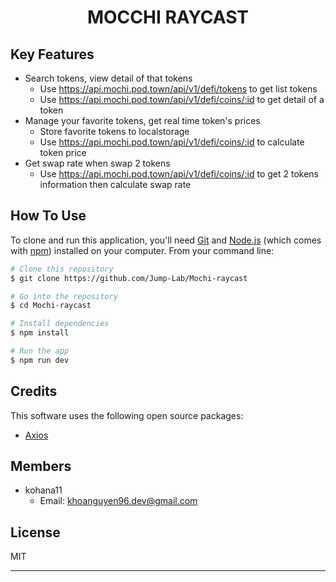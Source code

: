 <h1 align="center">
  MOCCHI RAYCAST
  <br>
</h1>

## Key Features

- Search tokens, view detail of that tokens
    - Use https://api.mochi.pod.town/api/v1/defi/tokens to get list tokens
    - Use https://api.mochi.pod.town/api/v1/defi/coins/:id to get detail of a token
- Manage your favorite tokens, get real time token's prices
    - Store favorite tokens to localstorage 
    - Use https://api.mochi.pod.town/api/v1/defi/coins/:id to calculate token price
- Get swap rate when swap 2 tokens
    - Use https://api.mochi.pod.town/api/v1/defi/coins/:id to get 2 tokens information then calculate swap rate

## How To Use

To clone and run this application, you'll need [Git](https://git-scm.com) and [Node.js](https://nodejs.org/en/download/) (which comes with [npm](http://npmjs.com)) installed on your computer. From your command line:

```bash
# Clone this repository
$ git clone https://github.com/Jump-Lab/Mochi-raycast

# Go into the repository
$ cd Mochi-raycast

# Install dependencies
$ npm install

# Run the app
$ npm run dev
```

## Credits

This software uses the following open source packages:

- [Axios](https://axios-http.com/)

## Members
- kohana11
    - Email: khoanguyen96.dev@gmail.com

## License

MIT

---